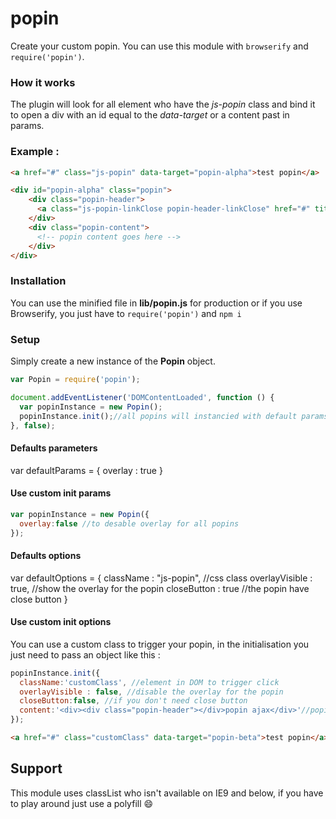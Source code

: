 # popin
Create your custom popin.
You can use this module with `browserify` and `require('popin')`.

### How it works
The plugin will look for all element who have the *js-popin* class and bind it to open a div with an id equal to the *data-target* or a content past in params.

### Example :
```html
<a href="#" class="js-popin" data-target="popin-alpha">test popin</a>

<div id="popin-alpha" class="popin">
    <div class="popin-header">
      <a class="js-popin-linkClose popin-header-linkClose" href="#" title="">Fermer X</a>
    </div>
    <div class="popin-content">
      <!-- popin content goes here -->
    </div>
</div>
```

### Installation
You can use the minified file in **lib/popin.js** for production or if you use Browserify, you just have to `require('popin')` and `npm i`


### Setup
Simply create a new instance of the **Popin** object.

```js
var Popin = require('popin');

document.addEventListener('DOMContentLoaded', function () {
  var popinInstance = new Popin();
  popinInstance.init();//all popins will instancied with default params
}, false);

```

#### Defaults parameters
var defaultParams = {
  overlay : true
}

#### Use custom init params
```js
var popinInstance = new Popin({
  overlay:false //to desable overlay for all popins
});
```

#### Defaults options
var defaultOptions = {
    className : "js-popin", //css class
    overlayVisible : true, //show the overlay for the popin
    closeButton : true //the popin have close button
  }

#### Use custom init options
You can use a custom class to trigger your popin, in the initialisation you just need to pass an object like this :

```js
popinInstance.init({
  className:'customClass', //element in DOM to trigger click
  overlayVisible : false, //disable the overlay for the popin
  closeButton:false, //if you don't need close button
  content:'<div><div class="popin-header"></div>popin ajax</div>'//popin content not in default DOM loaded
});
```
```html
<a href="#" class="customClass" data-target="popin-beta">test popin</a>
```

## Support 
This module uses classList who isn't available on IE9 and below, if you have to play around just use a polyfill :smile:
